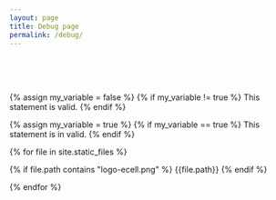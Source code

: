 ```yaml
---
layout: page
title: Debug page
permalink: /debug/
---
```




<br><br><br>

{% assign my_variable = false %}
{% if my_variable != true %}
  This statement is valid.
{% endif %}

{% assign my_variable = true %}
{% if my_variable == true %}
  This statement is in valid.
{% endif %}




{% for file in site.static_files %}

{% if file.path contains "logo-ecell.png" %}
{{file.path}}
{% endif %}

<!-- {{file.path}} -->
{% endfor %}
